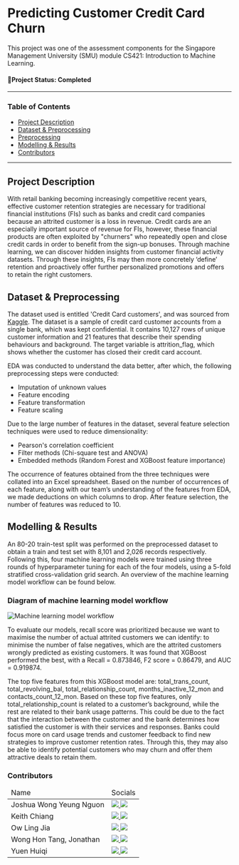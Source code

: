 # Predicting Customer Credit Card Churn
This project was one of the assessment components for the Singapore Management University (SMU) module CS421: Introduction to Machine Learning.

#### 🚦Project Status: Completed

---

### Table of Contents
- [Project Description](#ProjectDescription)
- [Dataset & Preprocessing](#Dataset)
- [Preprocessing](#Preprocessing)
- [Modelling & Results](#Modelling)
- [Contributors](#Contributors)

---

## Project Description
With retail banking becoming increasingly competitive recent years, effective customer retention strategies are necessary for traditional financial institutions (FIs) such as banks and credit card companies because an attrited customer is a loss in revenue. Credit cards are an especially important source of revenue for FIs, however, these financial products are often exploited by "churners" who repeatedly open and close credit cards in order to benefit from the sign-up bonuses. Through machine learning, we can discover hidden insights from customer financial activity datasets. Through these insights, FIs may then more concretely ‘define’ retention and proactively offer further personalized promotions and offers to retain the right customers.

## Dataset & Preprocessing
The dataset used is entitled 'Credit Card customers', and was sourced from [Kaggle](https://www.kaggle.com/sakshigoyal7/credit-card-customers). The dataset is a sample of credit card customer accounts from a single bank, which was kept confidential. It contains 10,127 rows of unique customer information and 21 features that describe their spending behaviours and background. The target variable is attrition_flag, which shows whether the customer has closed their credit card account.

EDA was conducted to understand the data better, after which, the following preprocessing steps were conducted:
- Imputation of unknown values
- Feature encoding
- Feature transformation 
- Feature scaling

Due to the large number of features in the dataset, several feature selection techniques were used to reduce dimensionality:
- Pearson's correlation coefficient
- Filter methods (Chi-square test and ANOVA)
- Embedded methods (Random Forest and XGBoost feature importance)

The occurrence of features obtained from the three techniques were collated into an Excel spreadsheet. Based on the number of occurrences of each feature, along with our team’s understanding of the features from EDA, we made deductions on which columns to drop. After feature selection, the number of features was reduced to 10. 


## Modelling & Results
An 80-20 train-test split was performed on the preprocessed dataset to obtain a train and test set with 8,101 and 2,026 records respectively. Following this, four machine learning models were trained using three rounds of hyperparameter tuning for each of the four models, using a 5-fold stratified cross-validation grid search. An overview of the machine learning model workflow can be found below.

### Diagram of machine learning model workflow
![Machine learning model workflow](https://i.postimg.cc/3rfRMmV9/model-plan.png)

To evaluate our models, recall score was prioritized because we want to maximise the number of actual attrited customers we can identify: to minimise the number of false negatives, which are the attrited customers wrongly predicted as existing customers. It was found that XGBoost performed the best, with a Recall = 0.873846, F2 score = 0.86479, and AUC = 0.919874. 

The top five features from this XGBoost model are: total_trans_count, total_revolving_bal, total_relationship_count, months_inactive_12_mon and contacts_count_12_mon. Based on these top five features, only total_relationship_count is related to a customer’s background, while the rest are related to their bank usage patterns. This could be due to the fact that the interaction between the customer and the bank determines how satisfied the customer is with their services and responses. Banks could focus more on card usage trends and customer feedback to find new strategies to improve customer retention rates. Through this, they may also be able to identify potential customers who may churn and offer them attractive deals to retain them.



### Contributors
<table>
    <thead>
        <td>Name</td>
        <td>Socials</td>
    </thead>
    <tbody>
        <tr>
            <td>Joshua Wong Yeung Nguon</td>
            <td>
                <a href="https://www.linkedin.com/in/joshuawong96/" target="blank">
                    <img src="https://img.shields.io/badge/LinkedIn-0077B5?style=for-the-badge&logo=linkedin&logoColor=white"/>
                </a>
                <a href="https://github.com/joshuawong96" target="blank">
                    <img src="https://img.shields.io/badge/GitHub-100000?style=for-the-badge&logo=github&logoColor=white"/>
                </a>      
            </td>
        </tr>
        <tr>
            <td>Keith Chiang</td>
            <td>
                <a href="https://www.linkedin.com/in/keith-chiang-gw/" target="blank">
                    <img src="https://img.shields.io/badge/LinkedIn-0077B5?style=for-the-badge&logo=linkedin&logoColor=white"/>
                </a>
                <a href="https://github.com/keithkifo" target="blank">
                    <img src="https://img.shields.io/badge/GitHub-100000?style=for-the-badge&logo=github&logoColor=white"/>
                </a>    
            </td>
        </tr>
        <tr>
            <td>Ow Ling Jia</td>
            <td>
                <a href="https://www.linkedin.com/in/owlingjia/" target="blank">
                    <img src="https://img.shields.io/badge/LinkedIn-0077B5?style=for-the-badge&logo=linkedin&logoColor=white"/>
                </a>
                <a href="https://github.com/owlingjia" target="blank">
                    <img src="https://img.shields.io/badge/GitHub-100000?style=for-the-badge&logo=github&logoColor=white"/>
                </a>
            </td>
        </tr>
        <tr>
            <td>Wong Hon Tang, Jonathan</td>
            <td>
                <a href="https://www.linkedin.com/in/jonathan-htwong/" target="blank">
                    <img src="https://img.shields.io/badge/LinkedIn-0077B5?style=for-the-badge&logo=linkedin&logoColor=white"/>
                </a>
                <a href="https://github.com/jonjonnyjonjon" target="blank">
                    <img src="https://img.shields.io/badge/GitHub-100000?style=for-the-badge&logo=github&logoColor=white"/>
                </a>                
            </td>
        </tr>
        <tr>
            <td>Yuen Huiqi</td>
            <td>
                <a href="https://www.linkedin.com/in/yuenhuiqi/" target="blank">
                    <img src="https://img.shields.io/badge/LinkedIn-0077B5?style=for-the-badge&logo=linkedin&logoColor=white"/>
                </a>
                <a href="https://github.com/yuenhuiqi" target="blank">
                    <img src="https://img.shields.io/badge/GitHub-100000?style=for-the-badge&logo=github&logoColor=white"/>
                </a>    
            </td>
        </tr>
    </tbody>
</table>


